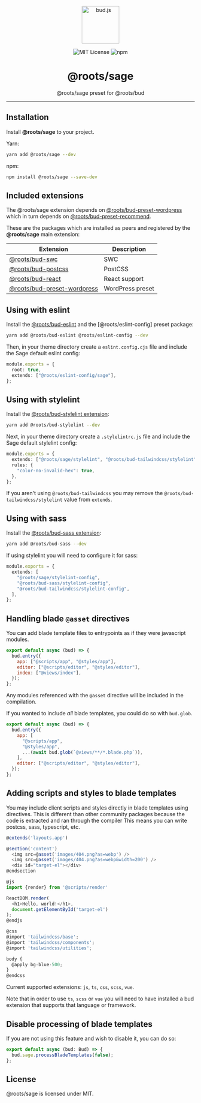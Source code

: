 <p align="center"><img src="https://cdn.roots.io/app/uploads/logo-bud.svg" height="100" alt="bud.js" /></p>

<p align="center">
  <img alt="MIT License" src="https://img.shields.io/github/license/roots/bud?color=%23525ddc&style=flat-square" />
  <img alt="npm" src="https://img.shields.io/npm/v/@roots/bud.svg?color=%23525ddc&style=flat-square" />
</p>

<h1 align="center"><strong>@roots/sage</strong></h1>

<p align="center">
  @roots/sage preset for @roots/bud
</p>

---

## Installation

Install **@roots/sage** to your project.

Yarn:

```sh
yarn add @roots/sage --dev
```

npm:

```sh
npm install @roots/sage --save-dev
```

## Included extensions

The @roots/sage extension depends on [@roots/bud-preset-wordpress](https://bud.js.org/extensions/bud-preset-wordpress) which in turn depends on [@roots/bud-preset-recommend](https://bud.js.org/extensions/bud-preset-recommend).

These are the packages which are installed as peers and registered by the **@roots/sage** main extension:

| Extension                                                                         | Description      |
| --------------------------------------------------------------------------------- | ---------------- |
| [@roots/bud-swc](https://bud.js.org/extensions/bud-swc)                           | SWC              |
| [@roots/bud-postcss](https://bud.js.org/extensions/bud-postcss)                   | PostCSS          |
| [@roots/bud-react](https://bud.js.org/extensions/bud-react)                       | React support    |
| [@roots/bud-preset-wordpress](https://bud.js.org/extensions/bud-preset-wordpress) | WordPress preset |

## Using with eslint

Install the [@roots/bud-eslint](https://bud.js.org/extensions/bud-eslint) and the [@roots/eslint-config] preset package:

```sh npm2yarn
yarn add @roots/bud-eslint @roots/eslint-config --dev
```

Then, in your theme directory create a `eslint.config.cjs` file and include the Sage default eslint config:

```ts title="eslint.config.cjs"
module.exports = {
  root: true,
  extends: ["@roots/eslint-config/sage"],
};
```

## Using with stylelint

Install the [@roots/bud-stylelint extension](https://bud.js.org/extensions/bud-stylelint):

```sh npm2yarn
yarn add @roots/bud-stylelint --dev
```

Next, in your theme directory create a `.stylelintrc.js` file and include the Sage default stylelint config:

```ts title="bud.config.mjs"
module.exports = {
  extends: ["@roots/sage/stylelint", "@roots/bud-tailwindcss/stylelint"],
  rules: {
    "color-no-invalid-hex": true,
  },
};
```

If you aren't using `@roots/bud-tailwindcss` you may remove the `@roots/bud-tailwindcss/stylelint` value from `extends`.

## Using with sass

Install the [@roots/bud-sass extension](https://bud.js.org/extensions/bud-sass):

```sh npm2yarn
yarn add @roots/bud-sass --dev
```

If using stylelint you will need to configure it for sass:

```ts file="stylelint.config.cjs"
module.exports = {
  extends: [
    "@roots/sage/stylelint-config",
    "@roots/bud-sass/stylelint-config",
    "@roots/bud-tailwindcss/stylelint-config",
  ],
};
```

## Handling blade `@asset` directives

You can add blade template files to entrypoints as if they were javascript modules.

```js
export default async (bud) => {
  bud.entry({
    app: ["@scripts/app", "@styles/app"],
    editor: ["@scripts/editor", "@styles/editor"],
    index: ["@views/index"],
  });
};
```

Any modules referenced with the `@asset` directive will be included in the compilation.

If you wanted to include _all_ blade templates, you could do so with `bud.glob`.

```js
export default async (bud) => {
  bud.entry({
    app: [
      "@scripts/app",
      "@styles/app",
      ...(await bud.glob(`@views/**/*.blade.php`)),
    ],
    editor: ["@scripts/editor", "@styles/editor"],
  });
};
```

## Adding scripts and styles to blade templates

You may include client scripts and styles directly in blade templates using directives. This is different than other community packages because the code is extracted and ran through the compiler This means you can write postcss, sass, typescript, etc.

```js
@extends('layouts.app')

@section('content')
  <img src=@asset('images/404.png?as=webp') />
  <img src=@asset('images/404.png?as=webp&width=200') />
  <div id="target-el"></div>
@endsection

@js
import {render} from '@scripts/render'

ReactDOM.render(
  <h1>Hello, world!</h1>,
  document.getElementById('target-el')
);
@endjs

@css
@import 'tailwindcss/base';
@import 'tailwindcss/components';
@import 'tailwindcss/utilities';

body {
  @apply bg-blue-500;
}
@endcss
```

Current supported extensions: `js`, `ts`, `css`, `scss`, `vue`.

Note that in order to use `ts`, `scss` or `vue` you will need to have installed a bud extension that supports that language or framework.

## Disable processing of blade templates

If you are not using this feature and wish to disable it, you can do so:

```ts
export default async (bud: Bud) => {
  bud.sage.processBladeTemplates(false);
};
```

## License

@roots/sage is licensed under MIT.
